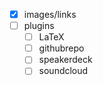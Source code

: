 - [X] images/links
- [ ] plugins
    - [ ] LaTeX
    - [ ] githubrepo
    - [ ] speakerdeck
    - [ ] soundcloud
